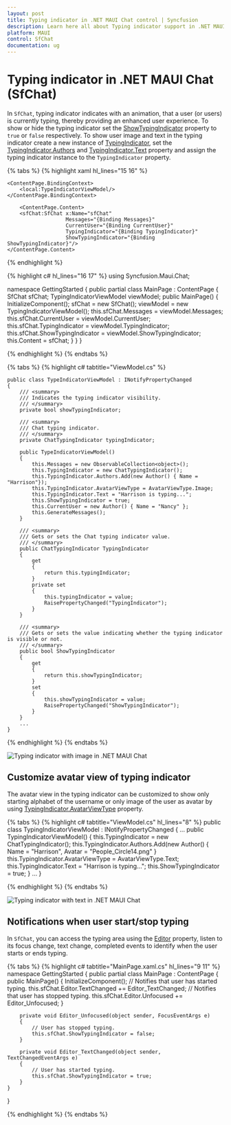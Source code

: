 ```yaml
---
layout: post
title: Typing indicator in .NET MAUI Chat control | Syncfusion
description: Learn here all about Typing indicator support in .NET MAUI Chat (SfChat) control, its elements, and more.
platform: MAUI
control: SfChat
documentation: ug
---
```


# Typing indicator in .NET MAUI Chat (SfChat)

In `SfChat`, typing indicator indicates with an animation, that a user (or users) is currently typing, thereby providing an enhanced user experience. To show or hide the typing indicator set the [ShowTypingIndicator](https://help.syncfusion.com/cr/maui/Syncfusion.Maui.Chat.SfChat.html#Syncfusion_Maui_Chat_SfChat_ShowTypingIndicator) property to `true` or `false` respectively. To show user image and text in the typing indicator create a new instance of [TypingIndicator](https://help.syncfusion.com/cr/maui/Syncfusion.Maui.Chat.SfChat.html#Syncfusion_Maui_Chat_SfChat_TypingIndicator), set the [TypingIndicator.Authors](https://help.syncfusion.com/cr/maui/Syncfusion.Maui.Chat.ChatTypingIndicator.html#Syncfusion_Maui_Chat_ChatTypingIndicator_Authors) and [TypingIndicator.Text](https://help.syncfusion.com/cr/maui/Syncfusion.Maui.Chat.ChatTypingIndicator.html#Syncfusion_Maui_Chat_ChatTypingIndicator_Text) property and assign the typing indicator instance to the `TypingIndicator` property.

{% tabs %}
{% highlight xaml hl_lines="15 16" %}
<ContentPage xmlns="http://schemas.microsoft.com/dotnet/2021/maui"
             xmlns:x="http://schemas.microsoft.com/winfx/2009/xaml"
             xmlns:sfChat="clr-namespace:Syncfusion.Maui.Chat;assembly=Syncfusion.Maui.Chat"
             xmlns:local="clr-namespace:TypingIndicator"
             x:Class="TypingIndicator.MainPage">
    
    <ContentPage.BindingContext>
        <local:TypeIndicatorViewModel/>
    </ContentPage.BindingContext>
    
        <ContentPage.Content>
        <sfChat:SfChat x:Name="sfChat"
                       Messages="{Binding Messages}"
                       CurrentUser="{Binding CurrentUser}"
                       TypingIndicator="{Binding TypingIndicator}"
                       ShowTypingIndicator="{Binding ShowTypingIndicator}"/>
    </ContentPage.Content>
</ContentPage>

{% endhighlight %}

{% highlight c# hl_lines="16 17" %}
using Syncfusion.Maui.Chat;

namespace GettingStarted
{
    public partial class MainPage : ContentPage
    {
        SfChat sfChat;
        TypingIndicatorViewModel viewModel;
        public MainPage()
        {
            InitializeComponent();
            sfChat = new SfChat();
            viewModel = new TypingIndicatorViewModel();
            this.sfChat.Messages = viewModel.Messages;
            this.sfChat.CurrentUser = viewModel.CurrentUser;
            this.sfChat.TypingIndicator = viewModel.TypingIndicator;
            this.sfChat.ShowTypingIndicator = viewModel.ShowTypingIndicator;
            this.Content = sfChat;
         }
     }
 }

{% endhighlight %}
{% endtabs %}

{% tabs %}
{% highlight c# tabtitle="ViewModel.cs" %}

    public class TypeIndicatorViewModel : INotifyPropertyChanged
    {
        /// <summary>
        /// Indicates the typing indicator visibility. 
        /// </summary>
        private bool showTypingIndicator;

        /// <summary>
        /// Chat typing indicator.
        /// </summary>
        private ChatTypingIndicator typingIndicator;

        public TypeIndicatorViewModel()
        {
            this.Messages = new ObservableCollection<object>();
            this.TypingIndicator = new ChatTypingIndicator();
            this.TypingIndicator.Authors.Add(new Author() { Name = "Harrison"});
            this.TypingIndicator.AvatarViewType = AvatarViewType.Image;
            this.TypingIndicator.Text = "Harrison is typing...";
            this.ShowTypingIndicator = true;
            this.CurrentUser = new Author() { Name = "Nancy" };
            this.GenerateMessages();
        }

        /// <summary>
        /// Gets or sets the Chat typing indicator value.
        /// </summary>
        public ChatTypingIndicator TypingIndicator
        {
            get
            {
                return this.typingIndicator;
            }
            private set
            {
                this.typingIndicator = value;
                RaisePropertyChanged("TypingIndicator");
            }
        }

        /// <summary>
        /// Gets or sets the value indicating whether the typing indicator is visible or not.
        /// </summary>
        public bool ShowTypingIndicator
        {
            get
            {
                return this.showTypingIndicator;
            }
            set
            {
                this.showTypingIndicator = value;
                RaisePropertyChanged("ShowTypingIndicator");
            }
        }
        ...
    }

{% endhighlight %}
{% endtabs %}

![Typing indicator with image in .NET MAUI Chat](images/typing-indicator/maui-chat-typing-indicator.png)

## Customize avatar view of typing indicator

The avatar view in the typing indicator can be customized to show only starting alphabet of the username or only image of the user as avatar by using [TypingIndicator.AvatarViewType](https://help.syncfusion.com/cr/maui/Syncfusion.Maui.Chat.ChatTypingIndicator.html#Syncfusion_Maui_Chat_ChatTypingIndicator_AvatarViewType) property.

{% tabs %}
{% highlight c# tabtitle="ViewModel.cs" hl_lines="8" %}
public class TypingIndicatorViewModel : INotifyPropertyChanged
{
    ...
    public TypingIndicatorViewModel()
    {
        this.TypingIndicator = new ChatTypingIndicator();
        this.TypingIndicator.Authors.Add(new Author() { Name = "Harrison", Avatar = "People_Circle14.png" }        
        this.TypingIndicator.AvatarViewType = AvatarViewType.Text;
        this.TypingIndicator.Text = "Harrison is typing...";
        this.ShowTypingIndicator = true;
    }
    ...
 }

{% endhighlight %}
{% endtabs %}

![Typing indicator with text in .NET MAUI Chat](images/typing-indicator/maui-chat-typing-indicator-text.png)

## Notifications when user start/stop typing
 
In `SfChat`, you can access the typing area using the [Editor](https://help.syncfusion.com/cr/maui/Syncfusion.Maui.Chat.SfChat.html#Syncfusion_Maui_Chat_SfChat_Editor) property, listen to its focus change, text change, completed events to identify when the user starts or ends typing.

{% tabs %}
{% highlight c# tabtitle="MainPage.xaml.cs" hl_lines="9 11" %}
namespace GettingStarted
{
    public partial class MainPage : ContentPage
    {
        public MainPage()
        {
            InitializeComponent();
            // Notifies that user has started typing.
            this.sfChat.Editor.TextChanged += Editor_TextChanged;
            // Notifies that user has stopped typing.
            this.sfChat.Editor.Unfocused += Editor_Unfocused;
        }      

        private void Editor_Unfocused(object sender, FocusEventArgs e)
        {
            // User has stopped typing.
            this.sfChat.ShowTypingIndicator = false;
        }

        private void Editor_TextChanged(object sender, TextChangedEventArgs e)
        {
            // User has started typing.
            this.sfChat.ShowTypingIndicator = true;
        }
    }
}

{% endhighlight %}
{% endtabs %} 
